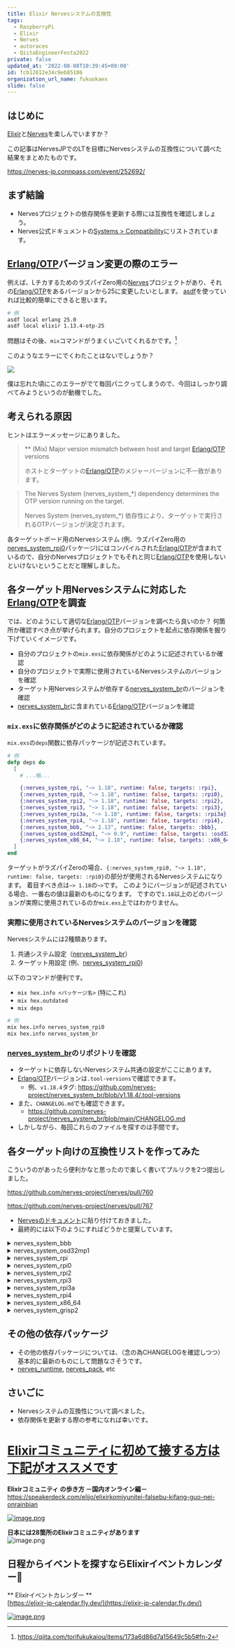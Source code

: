 ```yaml
---
title: Elixir Nervesシステムの互換性
tags:
  - RaspberryPi
  - Elixir
  - Nerves
  - autoracex
  - QiitaEngineerFesta2022
private: false
updated_at: '2022-08-08T10:39:45+09:00'
id: fcb12612e34c9eb85106
organization_url_name: fukuokaex
slide: false
---
```


[nerves]: https://github.com/nerves-project/nerves
[erlang/otp]: https://www.erlang.org/
[elixir]: https://elixir-lang.org/
[buildroot]: https://buildroot.org/
[nerves_system_br]: https://github.com/nerves-project/nerves_system_br
[nerves_system_rpi0]: https://github.com/nerves-project/nerves_system_rpi0
[nerves_runtime]: https://github.com/nerves-project/nerves_runtime
[nerves_pack]: https://github.com/nerves-project/nerves_pack
[shoehorn]: https://github.com/nerves-project/shoehorn
[nerves_bootstrap]: https://github.com/nerves-project/nerves_bootstrap
[nerves_examples]: https://github.com/nerves-project/nerves_examples
[asdf]: https://github.com/asdf-vm/asdf
[scripts/nerves_system_compatibility.exs]: https://github.com/nerves-project/nerves/blob/main/scripts/nerves_system_compatibility.exs

## はじめに

[Elixir]と[Nerves]を楽しんでいますか？

この記事はNervesJPでのLTを目標にNervesシステムの互換性について調べた結果をまとめたものです。

https://nerves-jp.connpass.com/event/252692/

## まず結論

- Nervesプロジェクトの依存関係を更新する際には互換性を確認しましょう。
- Nerves公式ドキュメントの[Systems > Compatibility](https://hexdocs.pm/nerves/systems.html#compatibility)にリストされています。

## [Erlang/OTP]バージョン変更の際のエラー

例えば、LチカするためのラズパイZero用の[Nerves]プロジェクトがあり、それの[Erlang/OTP]をあるバージョンから25に変更したいとします。
[asdf]を使っていれば比較的簡単にできると思います。

```sh
# 例
asdf local erlang 25.0
asdf local elixir 1.13.4-otp-25
```

問題はその後、`mix`コマンドがうまくいごいてくれるかです。[^いごく]

このようなエラーにでくわたことはないでしょうか？

![](https://user-images.githubusercontent.com/7563926/177769856-d37d18ce-b962-4772-a35d-81e5dc6c347b.png)

僕は忘れた頃にこのエラーがでて毎回パニクってしまうので、今回はしっかり調べてみようというのが動機でした。

## 考えられる原因

ヒントはエラーメッセージにありました。

> ** (Mix) Major version mismatch between host and target [Erlang/OTP] versions
>
> ホストとターゲットの[Erlang/OTP]のメジャーバージョンに不一致があります。


> The Nerves System (nerves_system_*) dependency determines the OTP version running on the target.
>
> Nerves System (nerves_system_*) 依存性により、ターゲットで実行されるOTPバージョンが決定されます。

各ターゲットボード用のNervesシステム (例、ラズパイZero用の[nerves_system_rpi0]パッケージ)にはコンパイルされた[Erlang/OTP]が含まれているので、自分のNervesプロジェクトでもそれと同じ[Erlang/OTP]を使用しないといけないということだと理解しました。

## 各ターゲット用Nervesシステムに対応した[Erlang/OTP]を調査

では、どのようにして適切な[Erlang/OTP]バージョンを調べたら良いのか？
何箇所か確認すべき点が挙げられます。自分のプロジェクトを起点に依存関係を掘り下げていくイメージです。

- 自分のプロジェクトの`mix.exs`に依存関係がどのように記述されているか確認
- 自分のプロジェクトで実際に使用されているNervesシステムのバージョンを確認
- ターゲット用Nervesシステムが依存する[nerves_system_br]のバージョンを確認
- [nerves_system_br]に含まれている[Erlang/OTP]バージョンを確認

### `mix.exs`に依存関係がどのように記述されているか確認

`mix.exs`の`deps`関数に依存パッケージが記述されています。

```elixir
# 例
defp deps do
  [
    # ...略...

    {:nerves_system_rpi, "~> 1.18", runtime: false, targets: :rpi},
    {:nerves_system_rpi0, "~> 1.18", runtime: false, targets: :rpi0},
    {:nerves_system_rpi2, "~> 1.18", runtime: false, targets: :rpi2},
    {:nerves_system_rpi3, "~> 1.18", runtime: false, targets: :rpi3},
    {:nerves_system_rpi3a, "~> 1.18", runtime: false, targets: :rpi3a},
    {:nerves_system_rpi4, "~> 1.18", runtime: false, targets: :rpi4},
    {:nerves_system_bbb, "~> 2.13", runtime: false, targets: :bbb},
    {:nerves_system_osd32mp1, "~> 0.9", runtime: false, targets: :osd32mp1},
    {:nerves_system_x86_64, "~> 1.18", runtime: false, targets: :x86_64}
  ]
end
```

ターゲットがラズパイZeroの場合、`{:nerves_system_rpi0, "~> 1.18", runtime: false, targets: :rpi0}`の部分が使用されるNervesシステムになります。
着目すべき点は`~> 1.18`の`~>`です。
このようにバージョンが記述されている場合、一番右の値は最新のものになります。
ですので`1.18`以上のどのバージョンが実際に使用されているのか`mix.exs`上ではわかりません。

### 実際に使用されているNervesシステムのバージョンを確認

Nervesシステムには2種類あります。
1. 共通システム設定（[nerves_system_br]）
1. ターゲット用設定 (例、[nerves_system_rpi0])

以下のコマンドが便利です。
- `mix hex.info <パッケージ名>` (特にこれ)
- `mix hex.outdated`
- `mix deps`

```sh
# 例
mix hex.info nerves_system_rpi0
mix hex.info nerves_system_br
```

### [nerves_system_br]のリポジトリを確認

- ターゲットに依存しないNervesシステム共通の設定がここにあります。
- [Erlang/OTP]バージョンは`.tool-versions`で確認できます。
  - 例、`v1.18.4`タグ: https://github.com/nerves-project/nerves_system_br/blob/v1.18.4/.tool-versions
- また、`CHANGELOG.md`でも確認できます。
  - https://github.com/nerves-project/nerves_system_br/blob/main/CHANGELOG.md
- しかしながら、毎回これらのファイルを探すのは手間です。

## 各ターゲット向けの互換性リストを作ってみた

こういうのがあったら便利かなと思ったので楽しく書いてプルリクを2つ提出しました。

https://github.com/nerves-project/nerves/pull/760

https://github.com/nerves-project/nerves/pull/767

- [Nervesのドキュメント](https://hexdocs.pm/nerves/systems.html#compatibility
)に貼り付けておきました。
- 最終的には以下のようにすればどうかと提案しています。

<details><summary>nerves_system_bbb</summary><table><thead><tr><th></th><th>Nerves System BR</th><th>Erlang/OTP</th><th>Buildroot</th><th>Linux</th></tr></thead><tbody><tr><td>2.15.1</td><td>1.20.3</td><td>25.0.2</td><td>2022.05</td><td>5.10.120</td></tr><tr><td>2.15.0</td><td>1.20.3</td><td>25.0.2</td><td>2022.05</td><td>5.15.44</td></tr><tr><td>2.14.0</td><td>1.19.0</td><td>25.0</td><td>2022.02.1</td><td>5.10.100</td></tr><tr><td>2.13.4</td><td>1.18.6</td><td>24.3.2</td><td>2021.11.2</td><td>5.10.100</td></tr><tr><td>2.13.3</td><td>1.18.5</td><td>24.2.2</td><td>2021.11.2</td><td>5.10.87</td></tr><tr><td>2.13.2</td><td>1.18.4</td><td>24.2</td><td>2021.11.1</td><td>5.10.87</td></tr><tr><td>2.13.1</td><td>1.18.3</td><td>24.2</td><td>2021.11</td><td>5.10.65</td></tr><tr><td>2.13.0</td><td>1.18.2</td><td>24.2</td><td>2021.11</td><td>5.10.65</td></tr><tr><td>2.12.3</td><td>1.17.4</td><td>24.1.7</td><td>2021.08.2</td><td>5.4.52</td></tr><tr><td>2.12.2</td><td>1.17.3</td><td>24.1.4</td><td>2021.08.1</td><td>5.4.52</td></tr><tr><td>2.12.1</td><td>1.17.1</td><td>24.1.2</td><td>2021.08.1</td><td>5.4.52</td></tr><tr><td>2.12.0</td><td>1.17.0</td><td>24.1</td><td>2021.08</td><td>5.4.52</td></tr><tr><td>2.11.2</td><td>1.16.4</td><td>24.0.5</td><td>2021.05.1</td><td>5.4.52</td></tr><tr><td>2.11.1</td><td>1.16.1</td><td>24.0.2</td><td>2021.05</td><td>5.4.52</td></tr><tr><td>2.11.0</td><td>1.16.0</td><td>24.0.2</td><td>2021.05</td><td>5.4.52</td></tr><tr><td>2.10.1</td><td>1.15.1</td><td>23.3.1</td><td>2021.02.1</td><td>5.4.52</td></tr><tr><td>2.10.0</td><td>1.15.0</td><td>23.2.7</td><td>2021.02</td><td>5.4.52</td></tr><tr><td>2.9.0</td><td>1.14.4</td><td>23.2.4</td><td>2020.11.2</td><td>5.4.52</td></tr><tr><td>2.8.3</td><td>1.13.7</td><td>23.1.5</td><td>2020.08.2</td><td>5.4.52</td></tr><tr><td>2.8.2</td><td>1.13.5</td><td>23.1.1</td><td>2020.08.2</td><td>5.4.52</td></tr><tr><td>2.8.1</td><td>1.13.4</td><td>23.1.1</td><td>2020.08.1</td><td>5.4.52</td></tr><tr><td>2.8.0</td><td>1.13.2</td><td>23.1.1</td><td>2020.08</td><td>4.19.120</td></tr><tr><td>2.7.2</td><td>1.12.4</td><td>23.0.3</td><td>2020.05.1</td><td>4.19.120</td></tr><tr><td>2.7.1</td><td>1.12.0</td><td>23.0.2</td><td>2020.05</td><td>4.19.120</td></tr><tr><td>2.7.0</td><td>1.12.0</td><td>23.0.2</td><td>2020.05</td><td>4.19.120</td></tr><tr><td>2.6.2</td><td>1.11.4</td><td>22.3.4</td><td>2020.02.1</td><td>4.19.103</td></tr><tr><td>2.6.1</td><td>1.11.2</td><td>22.3.1</td><td>2020.02</td><td>4.19.103</td></tr><tr><td>2.6.0</td><td>1.11.0</td><td>22.2.8</td><td>2020.02</td><td>4.19.103</td></tr><tr><td>2.5.2</td><td>1.10.2</td><td>22.2.4</td><td>2019.11.1</td><td>4.19.72</td></tr><tr><td>2.5.1</td><td>1.10.1</td><td>22.2.2</td><td>2019.11.1</td><td>4.19.72</td></tr><tr><td>2.5.0</td><td>1.10.0</td><td>22.1.5</td><td>2019.11</td><td>4.19.72</td></tr><tr><td>2.4.2</td><td>1.9.5</td><td>22.1.5</td><td>2019.08.2</td><td>4.19.50</td></tr><tr><td>2.4.1</td><td>1.9.4</td><td>22.1.1</td><td>2019.08.1</td><td>4.19.50</td></tr><tr><td>2.4.0</td><td>1.9.2</td><td>22.0.7</td><td>2019.08</td><td>4.19.50</td></tr><tr><td>2.3.2</td><td>1.8.5</td><td>22.0.7</td><td>2019.05.1</td><td>4.19.50</td></tr><tr><td>2.3.1</td><td>1.8.4</td><td>22.0.7</td><td>2019.05.1</td><td>4.19.37</td></tr><tr><td>2.3.0</td><td>1.8.2</td><td>22.0.3</td><td>2019.05</td><td>4.19.37</td></tr><tr><td>2.2.2</td><td>1.7.2</td><td>21.3.6</td><td>2019.02</td><td>4.19.26</td></tr><tr><td>2.2.1</td><td>1.7.1</td><td>21.2.7</td><td>2019.02</td><td>4.19.26</td></tr><tr><td>2.2.0</td><td>1.7.0</td><td>21.2.7</td><td>2019.02</td><td>4.19.26</td></tr><tr><td>2.1.3</td><td>1.6.8</td><td>21.2.6</td><td>2018.11.1</td><td>4.19.10</td></tr><tr><td>2.1.2</td><td>1.6.6</td><td>21.2.4</td><td>2018.11.1</td><td>4.19.10</td></tr><tr><td>2.1.1</td><td>1.6.5</td><td>21.2.2</td><td>2018.11.1</td><td>4.19.10</td></tr><tr><td>2.1.0</td><td>1.6.1</td><td>21.2</td><td>2018.11</td><td>4.18.9</td></tr><tr><td>2.0.0</td><td>1.5.3</td><td>21.1.1</td><td>2018.08</td><td>4.18.9</td></tr><tr><td>1.4.0</td><td>1.4.5</td><td>21.0</td><td>2018.05.1</td><td>4.4.113</td></tr><tr><td>1.3.0</td><td>1.4.1</td><td>21.0</td><td>2018.05.1</td><td>4.4.113</td></tr><tr><td>1.2.1</td><td>1.3.2</td><td>21.0</td><td>2018.05</td><td>4.4.113</td></tr><tr><td>1.2.0</td><td>1.3.0</td><td>21.0</td><td>2018.05</td><td>4.4.113</td></tr><tr><td>1.1.1</td><td>1.2.2</td><td>20.3.8</td><td>2018.05</td><td>4.4.113</td></tr><tr><td>1.1.0</td><td>1.2.0</td><td>20.3.6</td><td>2018.05</td><td>4.4.113</td></tr><tr><td>1.0.0</td><td>1.0.0</td><td>20.3.2</td><td>2018.02.1</td><td>4.4.113</td></tr><tr><td>0.20.0</td><td>0.17.0</td><td>20.2.1</td><td>2017.11.2</td><td>4.4.91</td></tr><tr><td>0.19.1</td><td>0.16.4</td><td>20.2.1</td><td>2017.11</td><td>4.4.91</td></tr><tr><td>0.19.0</td><td>unknown</td><td>unknown</td><td>unknown</td><td>4.4.91</td></tr><tr><td>0.18.0</td><td>0.15.0</td><td>20.1</td><td>2017.08.1</td><td>4.4.91</td></tr><tr><td>0.17.1</td><td>0.14.1</td><td>20</td><td>2017.08.1</td><td>4.4.88</td></tr><tr><td>0.17.0</td><td>0.14.0</td><td>20</td><td>2017.08</td><td>4.4.88</td></tr><tr><td>0.16.1</td><td>0.13.7</td><td>19.3</td><td>2017.05</td><td>4.4.60</td></tr><tr><td>0.16.0</td><td>0.13.5</td><td>19.3</td><td>2017.05</td><td>4.4.60</td></tr><tr><td>0.15.0</td><td>0.13.3</td><td>19.3</td><td>2017.05</td><td>4.4.60</td></tr><tr><td>0.14.0</td><td>0.13.2</td><td>19.3</td><td>2017.05</td><td>4.4.60</td></tr><tr><td>0.13.0</td><td>0.12.0</td><td>19.3</td><td>2017.05</td><td>4.4.60</td></tr><tr><td>0.12.0</td><td>0.10.0</td><td>19.3</td><td>2017.02</td><td>4.4.60</td></tr><tr><td>0.11.0</td><td>0.9.2</td><td>19.2</td><td>2016.11.1</td><td>4.4.43</td></tr><tr><td>0.10.0</td><td>0.9.2</td><td>19.2</td><td>2016.11.1</td><td>4.4.43</td></tr><tr><td>0.9.0</td><td>0.8.1</td><td>19.0</td><td>2016.08</td><td>4.4.9</td></tr><tr><td>0.8.0</td><td>0.7.0</td><td>19.0</td><td>2016.08</td><td>4.4.9</td></tr><tr><td>0.7.1</td><td>0.6.1</td><td>18.3</td><td>2016.02</td><td>4.4.9</td></tr><tr><td>0.7.0</td><td>unknown</td><td>unknown</td><td>unknown</td><td>4.4.9</td></tr><tr><td>0.6.2</td><td>0.5.1</td><td>18.3</td><td>2016.02</td><td>4.4.9</td></tr><tr><td>0.6.1</td><td>0.5.1</td><td>18.3</td><td>2016.02</td><td>4.4.9</td></tr><tr><td>0.6.0</td><td>0.5.0</td><td>18.3</td><td>2016.02</td><td>4.4.9</td></tr><tr><td>0.5.0</td><td>unknown</td><td>unknown</td><td>unknown</td><td>3.8.13</td></tr></tbody></table></details><details><summary>nerves_system_osd32mp1</summary><table><thead><tr><th></th><th>Nerves System BR</th><th>Erlang/OTP</th><th>Buildroot</th><th>Linux</th></tr></thead><tbody><tr><td>0.11.0</td><td>1.20.3</td><td>25.0.2</td><td>2022.05</td><td>5.4.41</td></tr><tr><td>0.10.0</td><td>1.19.0</td><td>25.0</td><td>2022.02.1</td><td>5.4.41</td></tr><tr><td>0.9.4</td><td>1.18.6</td><td>24.3.2</td><td>2021.11.2</td><td>5.4.41</td></tr><tr><td>0.9.3</td><td>1.18.5</td><td>24.2.2</td><td>2021.11.2</td><td>5.4.41</td></tr><tr><td>0.9.2</td><td>1.18.4</td><td>24.2</td><td>2021.11.1</td><td>5.4.41</td></tr><tr><td>0.9.1</td><td>1.18.3</td><td>24.2</td><td>2021.11</td><td>5.4.41</td></tr><tr><td>0.9.0</td><td>1.18.2</td><td>24.2</td><td>2021.11</td><td>5.4.41</td></tr><tr><td>0.8.3</td><td>1.17.4</td><td>24.1.7</td><td>2021.08.2</td><td>5.4.41</td></tr><tr><td>0.8.2</td><td>1.17.3</td><td>24.1.4</td><td>2021.08.1</td><td>5.4.41</td></tr><tr><td>0.8.1</td><td>1.17.1</td><td>24.1.2</td><td>2021.08.1</td><td>5.4.41</td></tr><tr><td>0.8.0</td><td>1.17.0</td><td>24.1</td><td>2021.08</td><td>5.4.41</td></tr><tr><td>0.7.2</td><td>1.16.4</td><td>24.0.5</td><td>2021.05.1</td><td>5.4.41</td></tr><tr><td>0.7.1</td><td>1.16.1</td><td>24.0.2</td><td>2021.05</td><td>5.4.41</td></tr><tr><td>0.7.0</td><td>1.16.0</td><td>24.0.2</td><td>2021.05</td><td>5.4.41</td></tr><tr><td>0.6.1</td><td>1.15.1</td><td>23.3.1</td><td>2021.02.1</td><td>5.4.41</td></tr><tr><td>0.6.0</td><td>1.15.0</td><td>23.2.7</td><td>2021.02</td><td>5.4.41</td></tr><tr><td>0.5.0</td><td>1.14.4</td><td>23.2.4</td><td>2020.11.2</td><td>5.4.41</td></tr><tr><td>0.4.3</td><td>1.13.7</td><td>23.1.5</td><td>2020.08.2</td><td>5.4.41</td></tr><tr><td>0.4.2</td><td>1.13.5</td><td>23.1.1</td><td>2020.08.2</td><td>5.4.41</td></tr><tr><td>0.4.1</td><td>1.13.4</td><td>23.1.1</td><td>2020.08.1</td><td>5.4.41</td></tr><tr><td>0.4.0</td><td>1.13.2</td><td>23.1.1</td><td>2020.08</td><td>5.4.41</td></tr><tr><td>0.3.2</td><td>1.12.4</td><td>23.0.3</td><td>2020.05.1</td><td>5.4.41</td></tr><tr><td>0.3.1</td><td>1.12.0</td><td>23.0.2</td><td>2020.05</td><td>5.4.41</td></tr><tr><td>0.3.0</td><td>1.12.0</td><td>23.0.2</td><td>2020.05</td><td>5.4.41</td></tr><tr><td>0.2.0</td><td>1.11.4</td><td>22.3.4</td><td>2020.02.1</td><td>5.4.41</td></tr><tr><td>0.1.0</td><td>1.11.4</td><td>22.3.4</td><td>2020.02.1</td><td>5.4.41</td></tr></tbody></table></details><details><summary>nerves_system_rpi</summary><table><thead><tr><th></th><th>Nerves System BR</th><th>Erlang/OTP</th><th>Buildroot</th><th>Linux</th></tr></thead><tbody><tr><td>1.20.0</td><td>1.20.3</td><td>25.0.2</td><td>2022.05</td><td>5.15.32</td></tr><tr><td>1.19.0</td><td>1.19.0</td><td>25.0</td><td>2022.02.1</td><td>5.10.88</td></tr><tr><td>1.18.4</td><td>1.18.6</td><td>24.3.2</td><td>2021.11.2</td><td>5.10.88</td></tr><tr><td>1.18.3</td><td>1.18.5</td><td>24.2.2</td><td>2021.11.2</td><td>5.10.88</td></tr><tr><td>1.18.2</td><td>1.18.4</td><td>24.2</td><td>2021.11.1</td><td>5.10.88</td></tr><tr><td>1.18.1</td><td>1.18.3</td><td>24.2</td><td>2021.11</td><td>5.10.88</td></tr><tr><td>1.18.0</td><td>1.18.2</td><td>24.2</td><td>2021.11</td><td>5.10.88</td></tr><tr><td>1.17.3</td><td>1.17.4</td><td>24.1.7</td><td>2021.08.2</td><td>5.10.63</td></tr><tr><td>1.17.2</td><td>1.17.3</td><td>24.1.4</td><td>2021.08.1</td><td>5.10.63</td></tr><tr><td>1.17.1</td><td>1.17.1</td><td>24.1.2</td><td>2021.08.1</td><td>5.4.51</td></tr><tr><td>1.17.0</td><td>1.17.0</td><td>24.1</td><td>2021.08</td><td>5.4.51</td></tr><tr><td>1.16.2</td><td>1.16.4</td><td>24.0.5</td><td>2021.05.1</td><td>5.4.51</td></tr><tr><td>1.16.1</td><td>1.16.1</td><td>24.0.2</td><td>2021.05</td><td>5.4.51</td></tr><tr><td>1.16.0</td><td>1.16.0</td><td>24.0.2</td><td>2021.05</td><td>5.4.51</td></tr><tr><td>1.15.1</td><td>1.15.1</td><td>23.3.1</td><td>2021.02.1</td><td>5.4.51</td></tr><tr><td>1.15.0</td><td>1.15.0</td><td>23.2.7</td><td>2021.02</td><td>5.4.51</td></tr><tr><td>1.14.1</td><td>1.14.4</td><td>23.2.4</td><td>2020.11.2</td><td>5.4.51</td></tr><tr><td>1.14.0</td><td>1.14.4</td><td>23.2.4</td><td>2020.11.2</td><td>5.4.51</td></tr><tr><td>1.13.3</td><td>1.13.7</td><td>23.1.5</td><td>2020.08.2</td><td>5.4</td></tr><tr><td>1.13.2</td><td>1.13.5</td><td>23.1.1</td><td>2020.08.2</td><td>5.4</td></tr><tr><td>1.13.1</td><td>1.13.4</td><td>23.1.1</td><td>2020.08.1</td><td>5.4.51</td></tr><tr><td>1.13.0</td><td>1.13.2</td><td>23.1.1</td><td>2020.08</td><td>4.19.118</td></tr><tr><td>1.12.2</td><td>1.12.4</td><td>23.0.3</td><td>2020.05.1</td><td>4.19.118</td></tr><tr><td>1.12.1</td><td>1.12.0</td><td>23.0.2</td><td>2020.05</td><td>4.19</td></tr><tr><td>1.12.0</td><td>1.12.0</td><td>23.0.2</td><td>2020.05</td><td>4.19</td></tr><tr><td>1.11.2</td><td>1.11.4</td><td>22.3.4</td><td>2020.02.1</td><td>4.19</td></tr><tr><td>1.11.1</td><td>1.11.2</td><td>22.3.1</td><td>2020.02</td><td>4.19</td></tr><tr><td>1.11.0</td><td>1.11.0</td><td>22.2.8</td><td>2020.02</td><td>4.19</td></tr><tr><td>1.10.2</td><td>1.10.2</td><td>22.2.4</td><td>2019.11.1</td><td>4.19</td></tr><tr><td>1.10.1</td><td>1.10.1</td><td>22.2.2</td><td>2019.11.1</td><td>4.19</td></tr><tr><td>1.10.0</td><td>1.10.0</td><td>22.1.5</td><td>2019.11</td><td>4.19</td></tr><tr><td>1.9.2</td><td>1.9.5</td><td>22.1.5</td><td>2019.08.2</td><td>4.19.75</td></tr><tr><td>1.9.1</td><td>1.9.4</td><td>22.1.1</td><td>2019.08.1</td><td>4.19</td></tr><tr><td>1.9.0</td><td>1.9.2</td><td>22.0.7</td><td>2019.08</td><td>4.19</td></tr><tr><td>1.8.2</td><td>1.8.5</td><td>22.0.7</td><td>2019.05.1</td><td>4.19</td></tr><tr><td>1.8.1</td><td>1.8.4</td><td>22.0.7</td><td>2019.05.1</td><td>4.19</td></tr><tr><td>1.8.0</td><td>1.8.2</td><td>22.0.3</td><td>2019.05</td><td>4.19.46</td></tr><tr><td>1.7.2</td><td>1.7.2</td><td>21.3.6</td><td>2019.02</td><td>4.19</td></tr><tr><td>1.7.1</td><td>1.7.1</td><td>21.2.7</td><td>2019.02</td><td>4.19</td></tr><tr><td>1.7.0</td><td>1.7.0</td><td>21.2.7</td><td>2019.02</td><td>4.19</td></tr><tr><td>1.6.3</td><td>1.6.8</td><td>21.2.6</td><td>2018.11.1</td><td>4.14.89</td></tr><tr><td>1.6.2</td><td>1.6.6</td><td>21.2.4</td><td>2018.11.1</td><td>4.14</td></tr><tr><td>1.6.1</td><td>1.6.5</td><td>21.2.2</td><td>2018.11.1</td><td>4.14</td></tr><tr><td>1.6.0</td><td>1.6.1</td><td>21.2</td><td>2018.11</td><td>4.14.71</td></tr><tr><td>1.5.1</td><td>1.5.3</td><td>21.1.1</td><td>2018.08</td><td>4.14</td></tr><tr><td>1.5.0</td><td>1.5.2</td><td>21.0.9</td><td>2018.08</td><td>4.14</td></tr><tr><td>1.4.0</td><td>1.4.5</td><td>21.0</td><td>2018.05.1</td><td>4.4</td></tr><tr><td>1.3.0</td><td>1.4.1</td><td>21.0</td><td>2018.05.1</td><td>4.4</td></tr><tr><td>1.2.1</td><td>1.3.2</td><td>21.0</td><td>2018.05</td><td>4.4.50</td></tr><tr><td>1.2.0</td><td>1.3.0</td><td>21.0</td><td>2018.05</td><td>4.4.50</td></tr><tr><td>1.1.1</td><td>1.2.2</td><td>20.3.8</td><td>2018.05</td><td>4.4</td></tr><tr><td>1.1.0</td><td>1.2.0</td><td>20.3.6</td><td>2018.05</td><td>4.4</td></tr><tr><td>1.0.0</td><td>1.0.0</td><td>20.3.2</td><td>2018.02.1</td><td>4.4.50</td></tr><tr><td>0.20.0</td><td>0.17.0</td><td>20.2.1</td><td>2017.11.2</td><td>4.4</td></tr><tr><td>0.19.1</td><td>0.16.4</td><td>20.2.1</td><td>2017.11</td><td>4.4</td></tr><tr><td>0.19.0</td><td>unknown</td><td>unknown</td><td>unknown</td><td>4.4</td></tr><tr><td>0.18.0</td><td>0.15.0</td><td>20.1</td><td>2017.08.1</td><td>4.4</td></tr><tr><td>0.17.1</td><td>0.14.1</td><td>20</td><td>2017.08.1</td><td>4.4</td></tr><tr><td>0.17.0</td><td>0.14.0</td><td>20</td><td>2017.08</td><td>4.4</td></tr><tr><td>0.16.1</td><td>0.13.7</td><td>19.3</td><td>2017.05</td><td>4.4</td></tr><tr><td>0.16.0</td><td>0.13.5</td><td>19.3</td><td>2017.05</td><td>4.4</td></tr><tr><td>0.15.0</td><td>0.13.3</td><td>19.3</td><td>2017.05</td><td>4.4</td></tr><tr><td>0.14.0</td><td>0.13.2</td><td>19.3</td><td>2017.05</td><td>4.4</td></tr><tr><td>0.13.0</td><td>0.12.0</td><td>19.3</td><td>2017.05</td><td>4.4</td></tr><tr><td>0.12.0</td><td>0.10.0</td><td>19.3</td><td>2017.02</td><td>4.4</td></tr><tr><td>0.11.0</td><td>0.9.2</td><td>19.2</td><td>2016.11.1</td><td>4.4</td></tr><tr><td>0.10.0</td><td>0.9.2</td><td>19.2</td><td>2016.11.1</td><td>4.4</td></tr><tr><td>0.9.1</td><td>0.8.1</td><td>19.0</td><td>2016.08</td><td>4.4</td></tr><tr><td>0.9.0</td><td>0.8.1</td><td>19.0</td><td>2016.08</td><td>4.4</td></tr><tr><td>0.7.0</td><td>0.7.0</td><td>19.0</td><td>2016.08</td><td>4.4</td></tr><tr><td>0.6.1</td><td>0.6.1</td><td>18.3</td><td>2016.02</td><td>4.1</td></tr><tr><td>0.6.0</td><td>0.6.0</td><td>18.3</td><td>2016.02</td><td>4.1</td></tr><tr><td>0.5.2</td><td>0.5.2</td><td>18.3</td><td>2016.02</td><td>4.1</td></tr><tr><td>0.5.1</td><td>0.5.1</td><td>18.3</td><td>2016.02</td><td>4.1</td></tr><tr><td>0.5.0</td><td>0.5.0</td><td>18.3</td><td>2016.02</td><td>4.1</td></tr><tr><td>0.4.1</td><td>0.4.2</td><td>unknown</td><td>unknown</td><td>4.1</td></tr></tbody></table></details><details><summary>nerves_system_rpi0</summary><table><thead><tr><th></th><th>Nerves System BR</th><th>Erlang/OTP</th><th>Buildroot</th><th>Linux</th></tr></thead><tbody><tr><td>1.20.0</td><td>1.20.3</td><td>25.0.2</td><td>2022.05</td><td>5.15.32</td></tr><tr><td>1.19.0</td><td>1.19.0</td><td>25.0</td><td>2022.02.1</td><td>5.10.88</td></tr><tr><td>1.18.4</td><td>1.18.6</td><td>24.3.2</td><td>2021.11.2</td><td>5.10.88</td></tr><tr><td>1.18.3</td><td>1.18.5</td><td>24.2.2</td><td>2021.11.2</td><td>5.10.88</td></tr><tr><td>1.18.2</td><td>1.18.4</td><td>24.2</td><td>2021.11.1</td><td>5.10.88</td></tr><tr><td>1.18.1</td><td>1.18.3</td><td>24.2</td><td>2021.11</td><td>5.10.88</td></tr><tr><td>1.18.0</td><td>1.18.2</td><td>24.2</td><td>2021.11</td><td>5.10.88</td></tr><tr><td>1.17.3</td><td>1.17.4</td><td>24.1.7</td><td>2021.08.2</td><td>5.10.63</td></tr><tr><td>1.17.2</td><td>1.17.3</td><td>24.1.4</td><td>2021.08.1</td><td>5.10.63</td></tr><tr><td>1.17.1</td><td>1.17.1</td><td>24.1.2</td><td>2021.08.1</td><td>5.4.51</td></tr><tr><td>1.17.0</td><td>1.17.0</td><td>24.1</td><td>2021.08</td><td>5.4.51</td></tr><tr><td>1.16.2</td><td>1.16.4</td><td>24.0.5</td><td>2021.05.1</td><td>5.4.51</td></tr><tr><td>1.16.1</td><td>1.16.1</td><td>24.0.2</td><td>2021.05</td><td>5.4.51</td></tr><tr><td>1.16.0</td><td>1.16.0</td><td>24.0.2</td><td>2021.05</td><td>5.4.51</td></tr><tr><td>1.15.1</td><td>1.15.1</td><td>23.3.1</td><td>2021.02.1</td><td>5.4.51</td></tr><tr><td>1.15.0</td><td>1.15.0</td><td>23.2.7</td><td>2021.02</td><td>5.4.51</td></tr><tr><td>1.14.1</td><td>1.14.4</td><td>23.2.4</td><td>2020.11.2</td><td>5.4.51</td></tr><tr><td>1.14.0</td><td>1.14.4</td><td>23.2.4</td><td>2020.11.2</td><td>5.4.51</td></tr><tr><td>1.13.3</td><td>1.13.7</td><td>23.1.5</td><td>2020.08.2</td><td>5.4</td></tr><tr><td>1.13.2</td><td>1.13.5</td><td>23.1.1</td><td>2020.08.2</td><td>5.4.51</td></tr><tr><td>1.13.1</td><td>1.13.4</td><td>23.1.1</td><td>2020.08.1</td><td>5.4</td></tr><tr><td>1.13.0</td><td>1.13.2</td><td>23.1.1</td><td>2020.08</td><td>4.19</td></tr><tr><td>1.12.2</td><td>1.12.4</td><td>23.0.3</td><td>2020.05.1</td><td>4.19.118</td></tr><tr><td>1.12.1</td><td>1.12.0</td><td>23.0.2</td><td>2020.05</td><td>4.19</td></tr><tr><td>1.12.0</td><td>1.12.0</td><td>23.0.2</td><td>2020.05</td><td>4.19</td></tr><tr><td>1.11.2</td><td>1.11.4</td><td>22.3.4</td><td>2020.02.1</td><td>4.19</td></tr><tr><td>1.11.1</td><td>1.11.2</td><td>22.3.1</td><td>2020.02</td><td>4.19</td></tr><tr><td>1.11.0</td><td>1.11.0</td><td>22.2.8</td><td>2020.02</td><td>4.19.97</td></tr><tr><td>1.10.2</td><td>1.10.2</td><td>22.2.4</td><td>2019.11.1</td><td>4.19.75</td></tr><tr><td>1.10.1</td><td>1.10.1</td><td>22.2.2</td><td>2019.11.1</td><td>4.19</td></tr><tr><td>1.10.0</td><td>1.10.0</td><td>22.1.5</td><td>2019.11</td><td>4.19</td></tr><tr><td>1.9.2</td><td>1.9.5</td><td>22.1.5</td><td>2019.08.2</td><td>4.19</td></tr><tr><td>1.9.1</td><td>1.9.4</td><td>22.1.1</td><td>2019.08.1</td><td>4.19</td></tr><tr><td>1.9.0</td><td>1.9.2</td><td>22.0.7</td><td>2019.08</td><td>4.19</td></tr><tr><td>1.8.2</td><td>1.8.5</td><td>22.0.7</td><td>2019.05.1</td><td>4.19.58</td></tr><tr><td>1.8.1</td><td>1.8.4</td><td>22.0.7</td><td>2019.05.1</td><td>4.19</td></tr><tr><td>1.8.0</td><td>1.8.2</td><td>22.0.3</td><td>2019.05</td><td>4.19.46</td></tr><tr><td>1.7.2</td><td>1.7.2</td><td>21.3.6</td><td>2019.02</td><td>4.19.25</td></tr><tr><td>1.7.1</td><td>1.7.1</td><td>21.2.7</td><td>2019.02</td><td>4.19</td></tr><tr><td>1.7.0</td><td>1.7.0</td><td>21.2.7</td><td>2019.02</td><td>4.19.25</td></tr><tr><td>1.6.3</td><td>1.6.8</td><td>21.2.6</td><td>2018.11.1</td><td>4.14.89</td></tr><tr><td>1.6.2</td><td>1.6.6</td><td>21.2.4</td><td>2018.11.1</td><td>4.14.89</td></tr><tr><td>1.6.1</td><td>1.6.5</td><td>21.2.2</td><td>2018.11.1</td><td>4.14.89</td></tr><tr><td>1.6.0</td><td>1.6.1</td><td>21.2</td><td>2018.11</td><td>4.14</td></tr><tr><td>1.5.1</td><td>1.5.3</td><td>21.1.1</td><td>2018.08</td><td>4.14.71</td></tr><tr><td>1.5.0</td><td>1.5.2</td><td>21.0.9</td><td>2018.08</td><td>4.14.71</td></tr><tr><td>1.4.0</td><td>1.4.5</td><td>21.0</td><td>2018.05.1</td><td>4.4</td></tr><tr><td>1.3.0</td><td>1.4.1</td><td>21.0</td><td>2018.05.1</td><td>4.4</td></tr><tr><td>1.2.1</td><td>1.3.2</td><td>21.0</td><td>2018.05</td><td>4.4.50</td></tr><tr><td>1.2.0</td><td>1.3.0</td><td>21.0</td><td>2018.05</td><td>4.4.50</td></tr><tr><td>1.1.1</td><td>1.2.2</td><td>20.3.8</td><td>2018.05</td><td>4.4</td></tr><tr><td>1.1.0</td><td>1.2.0</td><td>20.3.6</td><td>2018.05</td><td>4.4</td></tr><tr><td>1.0.0</td><td>1.0.0</td><td>20.3.2</td><td>2018.02.1</td><td>4.4.50</td></tr><tr><td>0.21.0</td><td>0.17.0</td><td>20.2.1</td><td>2017.11.2</td><td>4.4</td></tr><tr><td>0.20.1</td><td>0.16.4</td><td>20.2.1</td><td>2017.11</td><td>4.4</td></tr><tr><td>0.20.0</td><td>0.15.1</td><td>20.1</td><td>2017.08.1</td><td>4.4</td></tr><tr><td>0.19.2</td><td>0.15.1</td><td>20.1</td><td>2017.08.1</td><td>4.4</td></tr><tr><td>0.19.1</td><td>0.14.1</td><td>20</td><td>2017.08.1</td><td>4.4</td></tr><tr><td>0.19.0</td><td>0.15.1</td><td>20.1</td><td>2017.08.1</td><td>4.4</td></tr><tr><td>0.18.2</td><td>0.14.1</td><td>20</td><td>2017.08.1</td><td>4.4</td></tr><tr><td>0.18.1</td><td>0.14.0</td><td>20</td><td>2017.08</td><td>4.4</td></tr><tr><td>0.18.0</td><td>0.14.0</td><td>20</td><td>2017.08</td><td>4.4</td></tr><tr><td>0.17.1</td><td>0.13.7</td><td>19.3</td><td>2017.05</td><td>4.4</td></tr><tr><td>0.17.0</td><td>0.13.5</td><td>19.3</td><td>2017.05</td><td>4.4</td></tr><tr><td>0.16.0</td><td>0.13.2</td><td>19.3</td><td>2017.05</td><td>4.4</td></tr><tr><td>0.15.0</td><td>0.12.1</td><td>19.3</td><td>2017.05</td><td>4.4</td></tr><tr><td>0.14.0</td><td>0.12.0</td><td>19.3</td><td>2017.05</td><td>4.4</td></tr><tr><td>0.13.1</td><td>0.11.1</td><td>19.3</td><td>2017.02</td><td>4.4</td></tr><tr><td>0.13.0</td><td>0.11.0</td><td>19.3</td><td>2017.02</td><td>4.4</td></tr><tr><td>0.12.0</td><td>0.10.0</td><td>19.3</td><td>2017.02</td><td>4.4</td></tr><tr><td>0.11.1</td><td>0.9.2</td><td>19.2</td><td>2016.11.1</td><td>4.4</td></tr><tr><td>0.11.0</td><td>0.9.2</td><td>19.2</td><td>2016.11.1</td><td>4.4</td></tr></tbody></table></details><details><summary>nerves_system_rpi2</summary><table><thead><tr><th></th><th>Nerves System BR</th><th>Erlang/OTP</th><th>Buildroot</th><th>Linux</th></tr></thead><tbody><tr><td>1.20.0</td><td>1.20.3</td><td>25.0.2</td><td>2022.05</td><td>5.15.32</td></tr><tr><td>1.19.0</td><td>1.19.0</td><td>25.0</td><td>2022.02.1</td><td>5.10.88</td></tr><tr><td>1.18.4</td><td>1.18.6</td><td>24.3.2</td><td>2021.11.2</td><td>5.10.88</td></tr><tr><td>1.18.3</td><td>1.18.5</td><td>24.2.2</td><td>2021.11.2</td><td>5.10.88</td></tr><tr><td>1.18.2</td><td>1.18.4</td><td>24.2</td><td>2021.11.1</td><td>5.10.88</td></tr><tr><td>1.18.1</td><td>1.18.3</td><td>24.2</td><td>2021.11</td><td>5.10.88</td></tr><tr><td>1.18.0</td><td>1.18.2</td><td>24.2</td><td>2021.11</td><td>5.10.88</td></tr><tr><td>1.17.3</td><td>1.17.4</td><td>24.1.7</td><td>2021.08.2</td><td>5.10.63</td></tr><tr><td>1.17.2</td><td>1.17.3</td><td>24.1.4</td><td>2021.08.1</td><td>5.10.63</td></tr><tr><td>1.17.1</td><td>1.17.1</td><td>24.1.2</td><td>2021.08.1</td><td>5.4.51</td></tr><tr><td>1.17.0</td><td>1.17.0</td><td>24.1</td><td>2021.08</td><td>5.4.51</td></tr><tr><td>1.16.2</td><td>1.16.4</td><td>24.0.5</td><td>2021.05.1</td><td>5.4.51</td></tr><tr><td>1.16.1</td><td>1.16.1</td><td>24.0.2</td><td>2021.05</td><td>5.4.51</td></tr><tr><td>1.16.0</td><td>1.16.0</td><td>24.0.2</td><td>2021.05</td><td>5.4.51</td></tr><tr><td>1.15.1</td><td>1.15.1</td><td>23.3.1</td><td>2021.02.1</td><td>5.4.51</td></tr><tr><td>1.15.0</td><td>1.15.0</td><td>23.2.7</td><td>2021.02</td><td>5.4.51</td></tr><tr><td>1.14.0</td><td>1.14.4</td><td>23.2.4</td><td>2020.11.2</td><td>5.4.51</td></tr><tr><td>1.13.3</td><td>1.13.7</td><td>23.1.5</td><td>2020.08.2</td><td>5.4.51</td></tr><tr><td>1.13.2</td><td>1.13.5</td><td>23.1.1</td><td>2020.08.2</td><td>5.4.51</td></tr><tr><td>1.13.1</td><td>1.13.4</td><td>23.1.1</td><td>2020.08.1</td><td>5.4.51</td></tr><tr><td>1.13.0</td><td>1.13.2</td><td>23.1.1</td><td>2020.08</td><td>4.19.118</td></tr><tr><td>1.12.2</td><td>1.12.4</td><td>23.0.3</td><td>2020.05.1</td><td>4.19.118</td></tr><tr><td>1.12.1</td><td>1.12.0</td><td>23.0.2</td><td>2020.05</td><td>4.19.118</td></tr><tr><td>1.12.0</td><td>1.12.0</td><td>23.0.2</td><td>2020.05</td><td>4.19</td></tr><tr><td>1.11.2</td><td>1.11.4</td><td>22.3.4</td><td>2020.02.1</td><td>4.19</td></tr><tr><td>1.11.1</td><td>1.11.2</td><td>22.3.1</td><td>2020.02</td><td>4.19</td></tr><tr><td>1.11.0</td><td>1.11.0</td><td>22.2.8</td><td>2020.02</td><td>4.19.97</td></tr><tr><td>1.10.2</td><td>1.10.2</td><td>22.2.4</td><td>2019.11.1</td><td>4.19.75</td></tr><tr><td>1.10.1</td><td>1.10.1</td><td>22.2.2</td><td>2019.11.1</td><td>4.19.75</td></tr><tr><td>1.10.0</td><td>1.10.0</td><td>22.1.5</td><td>2019.11</td><td>4.19</td></tr><tr><td>1.9.2</td><td>1.9.5</td><td>22.1.5</td><td>2019.08.2</td><td>4.19.75</td></tr><tr><td>1.9.1</td><td>1.9.4</td><td>22.1.1</td><td>2019.08.1</td><td>4.19.75</td></tr><tr><td>1.9.0</td><td>1.9.2</td><td>22.0.7</td><td>2019.08</td><td>4.19.58</td></tr><tr><td>1.8.2</td><td>1.8.5</td><td>22.0.7</td><td>2019.05.1</td><td>4.19.58</td></tr><tr><td>1.8.1</td><td>1.8.4</td><td>22.0.7</td><td>2019.05.1</td><td>4.19</td></tr><tr><td>1.8.0</td><td>1.8.2</td><td>22.0.3</td><td>2019.05</td><td>4.19.46</td></tr><tr><td>1.7.2</td><td>1.7.2</td><td>21.3.6</td><td>2019.02</td><td>4.19.25</td></tr><tr><td>1.7.1</td><td>1.7.1</td><td>21.2.7</td><td>2019.02</td><td>4.19</td></tr><tr><td>1.7.0</td><td>1.7.0</td><td>21.2.7</td><td>2019.02</td><td>4.19</td></tr><tr><td>1.6.3</td><td>1.6.8</td><td>21.2.6</td><td>2018.11.1</td><td>4.14</td></tr><tr><td>1.6.2</td><td>1.6.6</td><td>21.2.4</td><td>2018.11.1</td><td>4.14.89</td></tr><tr><td>1.6.1</td><td>1.6.5</td><td>21.2.2</td><td>2018.11.1</td><td>4.14.89</td></tr><tr><td>1.6.0</td><td>1.6.1</td><td>21.2</td><td>2018.11</td><td>4.14.71</td></tr><tr><td>1.5.1</td><td>1.5.3</td><td>21.1.1</td><td>2018.08</td><td>4.14.71</td></tr><tr><td>1.5.0</td><td>1.5.2</td><td>21.0.9</td><td>2018.08</td><td>4.14.71</td></tr><tr><td>1.4.0</td><td>1.4.5</td><td>21.0</td><td>2018.05.1</td><td>4.4</td></tr><tr><td>1.3.0</td><td>1.4.1</td><td>21.0</td><td>2018.05.1</td><td>4.4.50</td></tr><tr><td>1.2.1</td><td>1.3.2</td><td>21.0</td><td>2018.05</td><td>4.4.50</td></tr><tr><td>1.2.0</td><td>1.3.0</td><td>21.0</td><td>2018.05</td><td>4.4</td></tr><tr><td>1.1.1</td><td>1.2.2</td><td>20.3.8</td><td>2018.05</td><td>4.4.50</td></tr><tr><td>1.1.0</td><td>1.2.0</td><td>20.3.6</td><td>2018.05</td><td>4.4</td></tr><tr><td>1.0.0</td><td>1.0.0</td><td>20.3.2</td><td>2018.02.1</td><td>4.4</td></tr><tr><td>0.20.0</td><td>0.17.0</td><td>20.2.1</td><td>2017.11.2</td><td>4.4</td></tr><tr><td>0.19.1</td><td>0.16.4</td><td>20.2.1</td><td>2017.11</td><td>4.4</td></tr><tr><td>0.19.0</td><td>unknown</td><td>unknown</td><td>unknown</td><td>4.4</td></tr><tr><td>0.18.0</td><td>0.15.0</td><td>20.1</td><td>2017.08.1</td><td>4.4</td></tr><tr><td>0.17.1</td><td>0.14.1</td><td>20</td><td>2017.08.1</td><td>4.4</td></tr><tr><td>0.17.0</td><td>0.14.0</td><td>20</td><td>2017.08</td><td>4.4</td></tr><tr><td>0.16.1</td><td>0.13.7</td><td>19.3</td><td>2017.05</td><td>4.4</td></tr><tr><td>0.16.0</td><td>0.13.5</td><td>19.3</td><td>2017.05</td><td>4.4</td></tr><tr><td>0.15.0</td><td>0.13.3</td><td>19.3</td><td>2017.05</td><td>4.4</td></tr><tr><td>0.14.0</td><td>0.13.2</td><td>19.3</td><td>2017.05</td><td>4.4</td></tr><tr><td>0.13.0</td><td>0.12.0</td><td>19.3</td><td>2017.05</td><td>4.4</td></tr><tr><td>0.12.1</td><td>0.10.0</td><td>19.3</td><td>2017.02</td><td>4.4</td></tr><tr><td>0.12.0</td><td>0.10.0</td><td>19.3</td><td>2017.02</td><td>4.4</td></tr><tr><td>0.11.0</td><td>0.9.2</td><td>19.2</td><td>2016.11.1</td><td>4.4</td></tr><tr><td>0.10.0</td><td>0.9.2</td><td>19.2</td><td>2016.11.1</td><td>4.4</td></tr><tr><td>0.9.0</td><td>0.8.1</td><td>19.0</td><td>2016.08</td><td>4.4</td></tr><tr><td>0.7.0</td><td>0.7.0</td><td>19.0</td><td>2016.08</td><td>4.4</td></tr><tr><td>0.6.1</td><td>0.6.1</td><td>18.3</td><td>2016.02</td><td>4.1</td></tr><tr><td>0.6.0</td><td>0.6.0</td><td>18.3</td><td>2016.02</td><td>4.1</td></tr><tr><td>0.5.2</td><td>0.5.2</td><td>18.3</td><td>2016.02</td><td>4.1</td></tr><tr><td>0.5.1</td><td>0.5.1</td><td>18.3</td><td>2016.02</td><td>4.1</td></tr><tr><td>0.5.0</td><td>0.5.0</td><td>18.3</td><td>2016.02</td><td>4.1</td></tr><tr><td>0.4.1</td><td>0.4.2</td><td>unknown</td><td>unknown</td><td>4.1</td></tr></tbody></table></details><details><summary>nerves_system_rpi3</summary><table><thead><tr><th></th><th>Nerves System BR</th><th>Erlang/OTP</th><th>Buildroot</th><th>Linux</th></tr></thead><tbody><tr><td>1.20.0</td><td>1.20.3</td><td>25.0.2</td><td>2022.05</td><td>5.15.32</td></tr><tr><td>1.19.0</td><td>1.19.0</td><td>25.0</td><td>2022.02.1</td><td>5.10.88</td></tr><tr><td>1.18.4</td><td>1.18.6</td><td>24.3.2</td><td>2021.11.2</td><td>5.10.88</td></tr><tr><td>1.18.3</td><td>1.18.5</td><td>24.2.2</td><td>2021.11.2</td><td>5.10.88</td></tr><tr><td>1.18.2</td><td>1.18.4</td><td>24.2</td><td>2021.11.1</td><td>5.10.88</td></tr><tr><td>1.18.1</td><td>1.18.3</td><td>24.2</td><td>2021.11</td><td>5.10.88</td></tr><tr><td>1.18.0</td><td>1.18.2</td><td>24.2</td><td>2021.11</td><td>5.10.88</td></tr><tr><td>1.17.4</td><td>1.17.4</td><td>24.1.7</td><td>2021.08.2</td><td>5.10.63</td></tr><tr><td>1.17.3</td><td>1.17.3</td><td>24.1.4</td><td>2021.08.1</td><td>5.10.63</td></tr><tr><td>1.17.2</td><td>1.17.1</td><td>24.1.2</td><td>2021.08.1</td><td>5.4.51</td></tr><tr><td>1.17.1</td><td>1.17.0</td><td>24.1</td><td>2021.08</td><td>5.4.51</td></tr><tr><td>1.17.0</td><td>1.17.0</td><td>24.1</td><td>2021.08</td><td>5.4.51</td></tr><tr><td>1.16.2</td><td>1.16.4</td><td>24.0.5</td><td>2021.05.1</td><td>5.4.51</td></tr><tr><td>1.16.1</td><td>1.16.1</td><td>24.0.2</td><td>2021.05</td><td>5.4.51</td></tr><tr><td>1.16.0</td><td>1.16.0</td><td>24.0.2</td><td>2021.05</td><td>5.4.51</td></tr><tr><td>1.15.1</td><td>1.15.1</td><td>23.3.1</td><td>2021.02.1</td><td>5.4.51</td></tr><tr><td>1.15.0</td><td>1.15.0</td><td>23.2.7</td><td>2021.02</td><td>5.4.51</td></tr><tr><td>1.14.0</td><td>1.14.4</td><td>23.2.4</td><td>2020.11.2</td><td>5.4.51</td></tr><tr><td>1.13.3</td><td>1.13.7</td><td>23.1.5</td><td>2020.08.2</td><td>5.4</td></tr><tr><td>1.13.2</td><td>1.13.5</td><td>23.1.1</td><td>2020.08.2</td><td>5.4.51</td></tr><tr><td>1.13.1</td><td>1.13.4</td><td>23.1.1</td><td>2020.08.1</td><td>5.4.51</td></tr><tr><td>1.13.0</td><td>1.13.2</td><td>23.1.1</td><td>2020.08</td><td>4.19</td></tr><tr><td>1.12.2</td><td>1.12.4</td><td>23.0.3</td><td>2020.05.1</td><td>4.19</td></tr><tr><td>1.12.1</td><td>1.12.0</td><td>23.0.2</td><td>2020.05</td><td>4.19</td></tr><tr><td>1.12.0</td><td>1.12.0</td><td>23.0.2</td><td>2020.05</td><td>4.19.118</td></tr><tr><td>1.11.2</td><td>1.11.4</td><td>22.3.4</td><td>2020.02.1</td><td>4.19.97</td></tr><tr><td>1.11.1</td><td>1.11.2</td><td>22.3.1</td><td>2020.02</td><td>4.19.97</td></tr><tr><td>1.11.0</td><td>1.11.0</td><td>22.2.8</td><td>2020.02</td><td>4.19.97</td></tr><tr><td>1.10.2</td><td>1.10.2</td><td>22.2.4</td><td>2019.11.1</td><td>4.19</td></tr><tr><td>1.10.1</td><td>1.10.1</td><td>22.2.2</td><td>2019.11.1</td><td>4.19</td></tr><tr><td>1.10.0</td><td>1.10.0</td><td>22.1.5</td><td>2019.11</td><td>4.19.75</td></tr><tr><td>1.9.2</td><td>1.9.5</td><td>22.1.5</td><td>2019.08.2</td><td>4.19</td></tr><tr><td>1.9.1</td><td>1.9.4</td><td>22.1.1</td><td>2019.08.1</td><td>4.19</td></tr><tr><td>1.9.0</td><td>1.9.2</td><td>22.0.7</td><td>2019.08</td><td>4.19</td></tr><tr><td>1.8.2</td><td>1.8.5</td><td>22.0.7</td><td>2019.05.1</td><td>4.19.58</td></tr><tr><td>1.8.1</td><td>1.8.4</td><td>22.0.7</td><td>2019.05.1</td><td>4.19.58</td></tr><tr><td>1.8.0</td><td>1.8.2</td><td>22.0.3</td><td>2019.05</td><td>4.19</td></tr><tr><td>1.7.2</td><td>1.7.2</td><td>21.3.6</td><td>2019.02</td><td>4.19</td></tr><tr><td>1.7.1</td><td>1.7.1</td><td>21.2.7</td><td>2019.02</td><td>4.19.25</td></tr><tr><td>1.7.0</td><td>1.7.0</td><td>21.2.7</td><td>2019.02</td><td>4.19.25</td></tr><tr><td>1.6.3</td><td>1.6.8</td><td>21.2.6</td><td>2018.11.1</td><td>4.14.89</td></tr><tr><td>1.6.2</td><td>1.6.6</td><td>21.2.4</td><td>2018.11.1</td><td>4.14.89</td></tr><tr><td>1.6.1</td><td>1.6.5</td><td>21.2.2</td><td>2018.11.1</td><td>4.14</td></tr><tr><td>1.6.0</td><td>1.6.1</td><td>21.2</td><td>2018.11</td><td>4.14.71</td></tr><tr><td>1.5.1</td><td>1.5.3</td><td>21.1.1</td><td>2018.08</td><td>4.14</td></tr><tr><td>1.5.0</td><td>1.5.2</td><td>21.0.9</td><td>2018.08</td><td>4.14.71</td></tr><tr><td>1.4.1</td><td>1.4.5</td><td>21.0</td><td>2018.05.1</td><td>4.9.80</td></tr><tr><td>1.4.0</td><td>1.4.5</td><td>21.0</td><td>2018.05.1</td><td>4.9</td></tr><tr><td>1.3.0</td><td>1.4.1</td><td>21.0</td><td>2018.05.1</td><td>4.9</td></tr><tr><td>1.2.1</td><td>1.3.2</td><td>21.0</td><td>2018.05</td><td>4.9</td></tr><tr><td>1.2.0</td><td>1.3.0</td><td>21.0</td><td>2018.05</td><td>4.9.80</td></tr><tr><td>1.1.1</td><td>1.2.2</td><td>20.3.8</td><td>2018.05</td><td>4.9</td></tr><tr><td>1.1.0</td><td>1.2.0</td><td>20.3.6</td><td>2018.05</td><td>4.9</td></tr><tr><td>1.0.0</td><td>1.0.0</td><td>20.3.2</td><td>2018.02.1</td><td>4.9.80</td></tr><tr><td>0.20.0</td><td>0.17.0</td><td>20.2.1</td><td>2017.11.2</td><td>4.4</td></tr><tr><td>0.19.1</td><td>0.16.4</td><td>20.2.1</td><td>2017.11</td><td>4.4</td></tr><tr><td>0.19.0</td><td>unknown</td><td>unknown</td><td>unknown</td><td>4.4</td></tr><tr><td>0.18.0</td><td>0.15.0</td><td>20.1</td><td>2017.08.1</td><td>4.4</td></tr><tr><td>0.17.1</td><td>0.14.1</td><td>20</td><td>2017.08.1</td><td>4.4</td></tr><tr><td>0.17.0</td><td>0.14.0</td><td>20</td><td>2017.08</td><td>4.4</td></tr><tr><td>0.16.1</td><td>0.13.7</td><td>19.3</td><td>2017.05</td><td>4.4</td></tr><tr><td>0.16.0</td><td>0.13.5</td><td>19.3</td><td>2017.05</td><td>4.4</td></tr><tr><td>0.15.0</td><td>0.13.3</td><td>19.3</td><td>2017.05</td><td>4.4</td></tr><tr><td>0.14.0</td><td>0.13.2</td><td>19.3</td><td>2017.05</td><td>4.4</td></tr><tr><td>0.13.0</td><td>0.12.0</td><td>19.3</td><td>2017.05</td><td>4.4</td></tr><tr><td>0.12.0</td><td>0.10.0</td><td>19.3</td><td>2017.02</td><td>4.4</td></tr><tr><td>0.11.0</td><td>0.9.2</td><td>19.2</td><td>2016.11.1</td><td>4.4</td></tr><tr><td>0.10.0</td><td>0.9.2</td><td>19.2</td><td>2016.11.1</td><td>4.4</td></tr><tr><td>0.9.1</td><td>0.8.2</td><td>19.0</td><td>2016.08</td><td>4.4</td></tr><tr><td>0.9.0</td><td>0.8.1</td><td>19.0</td><td>2016.08</td><td>4.4</td></tr><tr><td>0.7.0</td><td>0.7.0</td><td>19.0</td><td>2016.08</td><td>4.4</td></tr><tr><td>0.6.1</td><td>0.6.1</td><td>18.3</td><td>2016.02</td><td>4.1</td></tr><tr><td>0.6.0</td><td>0.6.0</td><td>18.3</td><td>2016.02</td><td>4.1</td></tr><tr><td>0.5.2</td><td>0.5.2</td><td>18.3</td><td>2016.02</td><td>4.1</td></tr><tr><td>0.5.1</td><td>0.5.1</td><td>18.3</td><td>2016.02</td><td>4.1</td></tr><tr><td>0.5.0</td><td>0.5.0</td><td>18.3</td><td>2016.02</td><td>4.1</td></tr><tr><td>0.4.1</td><td>0.4.2</td><td>unknown</td><td>unknown</td><td>4.1</td></tr></tbody></table></details><details><summary>nerves_system_rpi3a</summary><table><thead><tr><th></th><th>Nerves System BR</th><th>Erlang/OTP</th><th>Buildroot</th><th>Linux</th></tr></thead><tbody><tr><td>1.20.0</td><td>1.20.3</td><td>25.0.2</td><td>2022.05</td><td>5.15.32</td></tr><tr><td>1.19.0</td><td>1.19.0</td><td>25.0</td><td>2022.02.1</td><td>5.10.88</td></tr><tr><td>1.18.4</td><td>1.18.6</td><td>24.3.2</td><td>2021.11.2</td><td>5.10.88</td></tr><tr><td>1.18.3</td><td>1.18.5</td><td>24.2.2</td><td>2021.11.2</td><td>5.10.88</td></tr><tr><td>1.18.2</td><td>1.18.4</td><td>24.2</td><td>2021.11.1</td><td>5.10.88</td></tr><tr><td>1.18.1</td><td>1.18.3</td><td>24.2</td><td>2021.11</td><td>5.10.88</td></tr><tr><td>1.18.0</td><td>1.18.2</td><td>24.2</td><td>2021.11</td><td>5.10.88</td></tr><tr><td>1.17.3</td><td>1.17.4</td><td>24.1.7</td><td>2021.08.2</td><td>5.10.76</td></tr><tr><td>1.17.2</td><td>1.17.3</td><td>24.1.4</td><td>2021.08.1</td><td>5.10.76</td></tr><tr><td>1.17.1</td><td>1.17.1</td><td>24.1.2</td><td>2021.08.1</td><td>5.4.51</td></tr><tr><td>1.17.0</td><td>1.17.0</td><td>24.1</td><td>2021.08</td><td>5.4.51</td></tr><tr><td>1.16.2</td><td>1.16.4</td><td>24.0.5</td><td>2021.05.1</td><td>5.4.51</td></tr><tr><td>1.16.1</td><td>1.16.1</td><td>24.0.2</td><td>2021.05</td><td>5.4.51</td></tr><tr><td>1.16.0</td><td>1.16.0</td><td>24.0.2</td><td>2021.05</td><td>5.4.51</td></tr><tr><td>1.15.1</td><td>1.15.1</td><td>23.3.1</td><td>2021.02.1</td><td>5.4.51</td></tr><tr><td>1.15.0</td><td>1.15.0</td><td>23.2.7</td><td>2021.02</td><td>5.4.51</td></tr><tr><td>1.14.0</td><td>1.14.4</td><td>23.2.4</td><td>2020.11.2</td><td>5.4.51</td></tr><tr><td>1.13.3</td><td>1.13.7</td><td>23.1.5</td><td>2020.08.2</td><td>5.4.51</td></tr><tr><td>1.13.2</td><td>1.13.5</td><td>23.1.1</td><td>2020.08.2</td><td>5.4</td></tr><tr><td>1.13.1</td><td>1.13.4</td><td>23.1.1</td><td>2020.08.1</td><td>5.4.51</td></tr><tr><td>1.13.0</td><td>1.13.2</td><td>23.1.1</td><td>2020.08</td><td>4.19.118</td></tr><tr><td>1.12.2</td><td>1.12.4</td><td>23.0.3</td><td>2020.05.1</td><td>4.19</td></tr><tr><td>1.12.1</td><td>1.12.0</td><td>23.0.2</td><td>2020.05</td><td>4.19</td></tr><tr><td>1.12.0</td><td>1.12.0</td><td>23.0.2</td><td>2020.05</td><td>4.19.118</td></tr><tr><td>1.11.2</td><td>1.11.4</td><td>22.3.4</td><td>2020.02.1</td><td>4.19</td></tr><tr><td>1.11.1</td><td>1.11.2</td><td>22.3.1</td><td>2020.02</td><td>4.19.97</td></tr><tr><td>1.11.0</td><td>1.11.0</td><td>22.2.8</td><td>2020.02</td><td>4.19</td></tr><tr><td>1.10.2</td><td>1.10.2</td><td>22.2.4</td><td>2019.11.1</td><td>4.19.75</td></tr><tr><td>1.10.1</td><td>1.10.1</td><td>22.2.2</td><td>2019.11.1</td><td>4.19</td></tr><tr><td>1.10.0</td><td>1.10.0</td><td>22.1.5</td><td>2019.11</td><td>4.19</td></tr><tr><td>1.9.2</td><td>1.9.5</td><td>22.1.5</td><td>2019.08.2</td><td>4.19</td></tr><tr><td>1.9.1</td><td>1.9.4</td><td>22.1.1</td><td>2019.08.1</td><td>4.19.75</td></tr><tr><td>1.9.0</td><td>1.9.2</td><td>22.0.7</td><td>2019.08</td><td>4.19.58</td></tr><tr><td>1.8.2</td><td>1.8.5</td><td>22.0.7</td><td>2019.05.1</td><td>4.19.58</td></tr><tr><td>1.8.1</td><td>1.8.4</td><td>22.0.7</td><td>2019.05.1</td><td>4.19</td></tr><tr><td>1.8.0</td><td>1.8.2</td><td>22.0.3</td><td>2019.05</td><td>4.19.46</td></tr><tr><td>1.7.2</td><td>1.7.2</td><td>21.3.6</td><td>2019.02</td><td>4.19.25</td></tr><tr><td>1.7.1</td><td>1.7.1</td><td>21.2.7</td><td>2019.02</td><td>4.19.25</td></tr><tr><td>1.7.0</td><td>1.7.0</td><td>21.2.7</td><td>2019.02</td><td>4.19.25</td></tr><tr><td>1.6.3</td><td>1.6.8</td><td>21.2.6</td><td>2018.11.1</td><td>4.14.89</td></tr><tr><td>1.6.2</td><td>1.6.6</td><td>21.2.4</td><td>2018.11.1</td><td>4.14</td></tr><tr><td>1.6.1</td><td>1.6.5</td><td>21.2.2</td><td>2018.11.1</td><td>4.14</td></tr></tbody></table></details><details><summary>nerves_system_rpi4</summary><table><thead><tr><th></th><th>Nerves System BR</th><th>Erlang/OTP</th><th>Buildroot</th><th>Linux</th></tr></thead><tbody><tr><td>1.20.0</td><td>1.20.3</td><td>25.0.2</td><td>2022.05</td><td>5.15.32</td></tr><tr><td>1.19.0</td><td>1.19.0</td><td>25.0</td><td>2022.02.1</td><td>5.10.88</td></tr><tr><td>1.18.4</td><td>1.18.6</td><td>24.3.2</td><td>2021.11.2</td><td>5.10.88</td></tr><tr><td>1.18.3</td><td>1.18.5</td><td>24.2.2</td><td>2021.11.2</td><td>5.10.88</td></tr><tr><td>1.18.2</td><td>1.18.4</td><td>24.2</td><td>2021.11.1</td><td>5.10.88</td></tr><tr><td>1.18.1</td><td>1.18.3</td><td>24.2</td><td>2021.11</td><td>5.10.88</td></tr><tr><td>1.18.0</td><td>1.18.2</td><td>24.2</td><td>2021.11</td><td>5.10.88</td></tr><tr><td>1.17.3</td><td>1.17.4</td><td>24.1.7</td><td>2021.08.2</td><td>5.10.63</td></tr><tr><td>1.17.2</td><td>1.17.3</td><td>24.1.4</td><td>2021.08.1</td><td>5.10.63</td></tr><tr><td>1.17.1</td><td>1.17.1</td><td>24.1.2</td><td>2021.08.1</td><td>5.4</td></tr><tr><td>1.17.0</td><td>1.17.0</td><td>24.1</td><td>2021.08</td><td>5.4</td></tr><tr><td>1.16.3</td><td>1.16.5</td><td>24.0.5</td><td>2021.05.1</td><td>5.4</td></tr><tr><td>1.16.2</td><td>1.16.4</td><td>24.0.5</td><td>2021.05.1</td><td>5.4</td></tr><tr><td>1.16.1</td><td>1.16.1</td><td>24.0.2</td><td>2021.05</td><td>5.4</td></tr><tr><td>1.16.0</td><td>1.16.0</td><td>24.0.2</td><td>2021.05</td><td>5.4</td></tr><tr><td>1.15.1</td><td>1.15.1</td><td>23.3.1</td><td>2021.02.1</td><td>5.4.83</td></tr><tr><td>1.15.0</td><td>1.15.0</td><td>23.2.7</td><td>2021.02</td><td>5.4.51</td></tr><tr><td>1.14.0</td><td>1.14.4</td><td>23.2.4</td><td>2020.11.2</td><td>5.4.51</td></tr><tr><td>1.13.5</td><td>1.13.7</td><td>23.1.5</td><td>2020.08.2</td><td>5.4</td></tr><tr><td>1.13.3</td><td>1.13.7</td><td>23.1.5</td><td>2020.08.2</td><td>5.4</td></tr><tr><td>1.13.2</td><td>1.13.5</td><td>23.1.1</td><td>2020.08.2</td><td>5.4</td></tr><tr><td>1.13.1</td><td>1.13.4</td><td>23.1.1</td><td>2020.08.1</td><td>5.4</td></tr><tr><td>1.13.0</td><td>1.13.2</td><td>23.1.1</td><td>2020.08</td><td>4.19</td></tr><tr><td>1.12.2</td><td>1.12.4</td><td>23.0.3</td><td>2020.05.1</td><td>4.19.118</td></tr><tr><td>1.12.1</td><td>1.12.0</td><td>23.0.2</td><td>2020.05</td><td>4.19.118</td></tr><tr><td>1.12.0</td><td>1.12.0</td><td>23.0.2</td><td>2020.05</td><td>4.19.118</td></tr><tr><td>1.11.3</td><td>1.11.4</td><td>22.3.4</td><td>2020.02.1</td><td>4.19</td></tr><tr><td>1.11.2</td><td>1.11.2</td><td>22.3.1</td><td>2020.02</td><td>4.19</td></tr><tr><td>1.11.1</td><td>1.11.0</td><td>22.2.8</td><td>2020.02</td><td>4.19.97</td></tr><tr><td>1.11.0</td><td>1.11.0</td><td>22.2.8</td><td>2020.02</td><td>4.19</td></tr><tr><td>1.10.2</td><td>1.10.2</td><td>22.2.4</td><td>2019.11.1</td><td>4.19</td></tr><tr><td>1.10.1</td><td>1.10.1</td><td>22.2.2</td><td>2019.11.1</td><td>4.19.75</td></tr><tr><td>1.10.0</td><td>1.10.0</td><td>22.1.5</td><td>2019.11</td><td>4.19.75</td></tr><tr><td>1.9.2</td><td>1.9.5</td><td>22.1.5</td><td>2019.08.2</td><td>4.19</td></tr><tr><td>1.9.1</td><td>1.9.4</td><td>22.1.1</td><td>2019.08.1</td><td>4.19</td></tr><tr><td>1.9.0</td><td>1.9.2</td><td>22.0.7</td><td>2019.08</td><td>4.19.58</td></tr><tr><td>1.8.2</td><td>1.8.5</td><td>22.0.7</td><td>2019.05.1</td><td>4.19</td></tr><tr><td>1.8.1</td><td>1.8.4</td><td>22.0.7</td><td>2019.05.1</td><td>4.19.58</td></tr></tbody></table></details><details><summary>nerves_system_x86_64</summary><table><thead><tr><th></th><th>Nerves System BR</th><th>Erlang/OTP</th><th>Buildroot</th><th>Linux</th></tr></thead><tbody><tr><td>1.20.1</td><td>1.20.3</td><td>25.0.2</td><td>2022.05</td><td>5.4.204</td></tr><tr><td>1.20.0</td><td>1.20.3</td><td>25.0.2</td><td>2022.05</td><td>5.4.51</td></tr><tr><td>1.19.0</td><td>1.19.0</td><td>25.0</td><td>2022.02.1</td><td>5.4.51</td></tr><tr><td>1.18.4</td><td>1.18.6</td><td>24.3.2</td><td>2021.11.2</td><td>5.4.51</td></tr><tr><td>1.18.3</td><td>1.18.5</td><td>24.2.2</td><td>2021.11.2</td><td>5.4.51</td></tr><tr><td>1.18.2</td><td>1.18.4</td><td>24.2</td><td>2021.11.1</td><td>5.4.51</td></tr><tr><td>1.18.1</td><td>1.18.3</td><td>24.2</td><td>2021.11</td><td>5.4.51</td></tr><tr><td>1.18.0</td><td>1.18.2</td><td>24.2</td><td>2021.11</td><td>5.4.51</td></tr><tr><td>1.17.3</td><td>1.17.4</td><td>24.1.7</td><td>2021.08.2</td><td>5.4.51</td></tr><tr><td>1.17.2</td><td>1.17.3</td><td>24.1.4</td><td>2021.08.1</td><td>5.4.51</td></tr><tr><td>1.17.1</td><td>1.17.1</td><td>24.1.2</td><td>2021.08.1</td><td>5.4.51</td></tr><tr><td>1.17.0</td><td>1.17.0</td><td>24.1</td><td>2021.08</td><td>5.4.51</td></tr><tr><td>1.16.2</td><td>1.16.4</td><td>24.0.5</td><td>2021.05.1</td><td>5.4.51</td></tr><tr><td>1.16.1</td><td>1.16.1</td><td>24.0.2</td><td>2021.05</td><td>5.4.51</td></tr><tr><td>1.16.0</td><td>1.16.0</td><td>24.0.2</td><td>2021.05</td><td>5.4.51</td></tr><tr><td>1.15.1</td><td>1.15.1</td><td>23.3.1</td><td>2021.02.1</td><td>5.4.51</td></tr><tr><td>1.15.0</td><td>1.15.0</td><td>23.2.7</td><td>2021.02</td><td>5.4.51</td></tr><tr><td>1.14.0</td><td>1.14.4</td><td>23.2.4</td><td>2020.11.2</td><td>5.4.51</td></tr><tr><td>1.13.4</td><td>1.13.7</td><td>23.1.5</td><td>2020.08.2</td><td>5.4.51</td></tr><tr><td>1.13.3</td><td>1.13.5</td><td>23.1.1</td><td>2020.08.2</td><td>5.4.51</td></tr><tr><td>1.13.2</td><td>1.13.4</td><td>23.1.1</td><td>2020.08.1</td><td>5.4.51</td></tr><tr><td>1.13.1</td><td>1.13.4</td><td>23.1.1</td><td>2020.08.1</td><td>5.4.51</td></tr><tr><td>1.13.0</td><td>1.13.2</td><td>23.1.1</td><td>2020.08</td><td>4.19.108</td></tr><tr><td>1.12.2</td><td>1.12.4</td><td>23.0.3</td><td>2020.05.1</td><td>4.19.108</td></tr><tr><td>1.12.1</td><td>1.12.0</td><td>23.0.2</td><td>2020.05</td><td>4.19.108</td></tr><tr><td>1.12.0</td><td>1.12.0</td><td>23.0.2</td><td>2020.05</td><td>4.19.108</td></tr><tr><td>1.11.2</td><td>1.11.4</td><td>22.3.4</td><td>2020.02.1</td><td>4.19.108</td></tr><tr><td>1.11.1</td><td>1.11.2</td><td>22.3.1</td><td>2020.02</td><td>4.19.108</td></tr><tr><td>1.11.0</td><td>1.11.0</td><td>22.2.8</td><td>2020.02</td><td>4.19.108</td></tr><tr><td>1.10.2</td><td>1.10.2</td><td>22.2.4</td><td>2019.11.1</td><td>4.19.87</td></tr><tr><td>1.10.1</td><td>1.10.1</td><td>22.2.2</td><td>2019.11.1</td><td>4.19.87</td></tr><tr><td>1.10.0</td><td>1.10.0</td><td>22.1.5</td><td>2019.11</td><td>4.19.87</td></tr><tr><td>1.9.2</td><td>1.9.5</td><td>22.1.5</td><td>2019.08.2</td><td>4.19.43</td></tr><tr><td>1.9.1</td><td>1.9.4</td><td>22.1.1</td><td>2019.08.1</td><td>4.19.43</td></tr><tr><td>1.9.0</td><td>1.9.2</td><td>22.0.7</td><td>2019.08</td><td>4.19.43</td></tr><tr><td>1.8.2</td><td>1.8.5</td><td>22.0.7</td><td>2019.05.1</td><td>4.19.43</td></tr><tr><td>1.8.1</td><td>1.8.4</td><td>22.0.7</td><td>2019.05.1</td><td>4.19.43</td></tr><tr><td>1.8.0</td><td>1.8.2</td><td>22.0.3</td><td>2019.05</td><td>4.19.43</td></tr><tr><td>1.7.2</td><td>1.7.2</td><td>21.3.6</td><td>2019.02</td><td>4.19.29</td></tr><tr><td>1.7.1</td><td>1.7.1</td><td>21.2.7</td><td>2019.02</td><td>4.19.29</td></tr><tr><td>1.7.0</td><td>1.7.0</td><td>21.2.7</td><td>2019.02</td><td>4.19.29</td></tr><tr><td>1.6.3</td><td>1.6.8</td><td>21.2.6</td><td>2018.11.1</td><td>4.18.9</td></tr><tr><td>1.6.2</td><td>1.6.6</td><td>21.2.4</td><td>2018.11.1</td><td>4.18.9</td></tr><tr><td>1.6.1</td><td>1.6.5</td><td>21.2.2</td><td>2018.11.1</td><td>4.18.9</td></tr><tr><td>1.6.0</td><td>1.6.1</td><td>21.2</td><td>2018.11</td><td>4.18.9</td></tr><tr><td>1.5.1</td><td>1.5.3</td><td>21.1.1</td><td>2018.08</td><td>4.18.9</td></tr><tr><td>1.5.0</td><td>1.5.2</td><td>21.0.9</td><td>2018.08</td><td>4.18.9</td></tr><tr><td>1.4.0</td><td>1.4.5</td><td>21.0</td><td>2018.05.1</td><td>4.13.3</td></tr><tr><td>1.3.0</td><td>1.4.1</td><td>21.0</td><td>2018.05.1</td><td>4.13.3</td></tr><tr><td>1.2.1</td><td>1.3.2</td><td>21.0</td><td>2018.05</td><td>4.13.3</td></tr><tr><td>1.2.0</td><td>1.3.0</td><td>21.0</td><td>2018.05</td><td>4.13.3</td></tr><tr><td>1.1.1</td><td>1.2.2</td><td>20.3.8</td><td>2018.05</td><td>4.13.3</td></tr><tr><td>1.1.0</td><td>1.2.0</td><td>20.3.6</td><td>2018.05</td><td>4.13.3</td></tr><tr><td>1.0.0</td><td>1.0.0</td><td>20.3.2</td><td>2018.02.1</td><td>4.13.3</td></tr><tr><td>0.5.0</td><td>0.17.0</td><td>20.2.1</td><td>2017.11.2</td><td>4.13.3</td></tr><tr><td>0.4.1</td><td>0.16.4</td><td>20.2.1</td><td>2017.11</td><td>4.13.3</td></tr><tr><td>0.3.2</td><td>0.15.1</td><td>20.1</td><td>2017.08.1</td><td>4.13.3</td></tr><tr><td>0.3.1</td><td>0.15.1</td><td>20.1</td><td>2017.08.1</td><td>4.13.3</td></tr><tr><td>0.3.0</td><td>0.15.0</td><td>20.1</td><td>2017.08.1</td><td>4.13.3</td></tr><tr><td>0.2.1</td><td>0.14.1</td><td>20</td><td>2017.08.1</td><td>4.13.3</td></tr><tr><td>0.2.0</td><td>0.14.0</td><td>20</td><td>2017.08</td><td>4.13.3</td></tr></tbody></table></details><details><summary>nerves_system_grisp2</summary><table><thead><tr><th></th><th>Nerves System BR</th><th>Erlang/OTP</th><th>Buildroot</th><th>Linux</th></tr></thead><tbody><tr><td>0.4.0</td><td>1.20.3</td><td>25.0.2</td><td>2022.05</td><td>5.10.76</td></tr><tr><td>0.3.0</td><td>1.19.0</td><td>25.0</td><td>2022.02.1</td><td>5.10.76</td></tr><tr><td>0.2.3</td><td>1.18.6</td><td>24.3.2</td><td>2021.11.2</td><td>5.10.76</td></tr><tr><td>0.2.2</td><td>1.18.5</td><td>24.2.2</td><td>2021.11.2</td><td>5.10.76</td></tr><tr><td>0.2.1</td><td>1.18.5</td><td>24.2.2</td><td>2021.11.2</td><td>5.10.76</td></tr><tr><td>0.2.0</td><td>1.18.4</td><td>24.2</td><td>2021.11.1</td><td>5.10.76</td></tr></tbody></table></details>

## その他の依存パッケージ

- その他の依存パッケージについては、（念の為CHANGELOGを確認しつつ）基本的に最新のものにして問題なさそうです。
- [nerves_runtime], [nerves_pack], etc

## さいごに

- Nervesシステムの互換性について調べました。
- 依存関係を更新する際の参考になれば幸いです。

# <u><b>Elixirコミュニティに初めて接する方は下記がオススメです</b></u>

**Elixirコミュニティ の歩き方 －国内オンライン編－**<br>
https://speakerdeck.com/elijo/elixirkomiyunitei-falsebu-kifang-guo-nei-onrainbian

[![image.png](https://qiita-image-store.s3.ap-northeast-1.amazonaws.com/0/155423/f891b7ad-d2c4-3303-915b-f831069e28a4.png)](https://speakerdeck.com/elijo/elixirkomiyunitei-falsebu-kifang-guo-nei-onrainbian)

**日本には28箇所のElixirコミュニティがあります**<br>
![image.png](https://qiita-image-store.s3.ap-northeast-1.amazonaws.com/0/155423/7fdc5db7-dfad-9d10-28f8-1e0b8830a587.png)

## 日程からイベントを探すならElixirイベントカレンダー:calendar:

** Elixirイベントカレンダー **<br>
[https://elixir-jp-calendar.fly.dev/](https://elixir-jp-calendar.fly.dev/)

[![image.png](https://qiita-image-store.s3.ap-northeast-1.amazonaws.com/0/109744/985acaa4-50c9-da42-ae32-50fbf9119e61.png)](https://elixir-jp-calendar.fly.dev/)


[^いごく]: https://qiita.com/torifukukaiou/items/173a6d86d7a15649c5b5#fn-2
